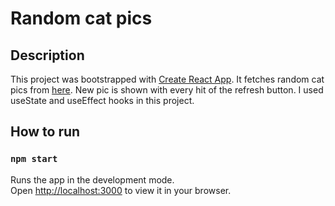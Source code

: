 # Random cat pics

## Description

This project was bootstrapped with [Create React App](https://github.com/facebook/create-react-app). It fetches random cat pics from [here](https://thatcopy.pw/catapi/rest/). New pic is shown with every hit of the refresh button. I used useState and useEffect hooks in this project.


## How to run

### `npm start`

Runs the app in the development mode.\
Open [http://localhost:3000](http://localhost:3000) to view it in your browser.

 
